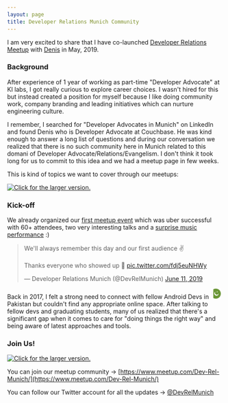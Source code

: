 ```yaml
---
layout: page
title: Developer Relations Munich Community
---
```


I am very excited to share that I have co-launched [Developer Relations Meetup](https://www.meetup.com/Dev-Rel-Munich/) with [Denis](https://twitter.com/deniswsrosa) in May, 2019. 

### Background

After experience of 1 year of working as part-time "Developer Advocate" at KI labs, I got really curious to explore career choices. I wasn't hired for this but instead created a position for myself because I like doing community work, company branding and leading initiatives which can nurture engineering culture. 

I remember, I searched for "Developer Advocates in Munich" on LinkedIn and found Denis who is Developer Advocate at Couchbase. He was kind enough to answer a long list of questions and during our conversation we realized that there is no such community here in Munich related to this domani of Developer Advocate/Relations/Evangelism. I don't think it took long for us to commit to this idea and we had a meetup page in few weeks. 

This is kind of topics we want to cover through our meetups: 

<a href="https://drive.google.com/uc?export=view&id=1Nb_ufJubZtQsEQrxOFfYccXy9SE_jlAf"><img src="https://drive.google.com/uc?export=view&id=1Nb_ufJubZtQsEQrxOFfYccXy9SE_jlAf" style="width: 500px; max-width: 100%; height: auto" title="Click for the larger version." /></a>


### Kick-off

We already organized our [first meetup event](https://www.meetup.com/Dev-Rel-Munich/events/261446965/) which was uber successful with 60+ attendees, two very interesting talks and a [surprise music performance](https://twitter.com/DevRelMunich/status/1138512914170728448) :)

<blockquote class="twitter-tweet" data-lang="en" data-theme="dark"><p lang="en" dir="ltr">We&#39;ll always remember this day and our first audience ✌️<br><br>Thanks everyone who showed up 👏 <a href="https://t.co/fdj5euNHWy">pic.twitter.com/fdj5euNHWy</a></p>&mdash; Developer Relations Munich (@DevRelMunich) <a href="https://twitter.com/DevRelMunich/status/1138498514600828930?ref_src=twsrc%5Etfw">June 11, 2019</a></blockquote> <script async src="https://platform.twitter.com/widgets.js" charset="utf-8"></script>
Back in 2017, I felt a strong need to connect with fellow Android Devs in <img src="/img/pakistan-flag.png" width="25" height="25"> Pakistan but couldn't find any appropriate online space. After talking to fellow devs and graduating students, many of us realized that there's a significant gap when it comes to care for "doing things the right way" and being aware of latest approaches and tools.

### Join Us!

<a href="https://drive.google.com/uc?export=view&id=16xR0XsyqqWEzkQahpcZVzHFAY-sZAfe3"><img src="https://drive.google.com/uc?export=view&id=16xR0XsyqqWEzkQahpcZVzHFAY-sZAfe3" style="width: 500px; max-width: 100%; height: auto" title="Click for the larger version." /></a>

You can join our meetup community -> [https://www.meetup.com/Dev-Rel-Munich/](https://www.meetup.com/Dev-Rel-Munich/)

You can follow our Twitter account for all the updates -> [@DevRelMunich](https://twitter.com/DevRelMunich)
